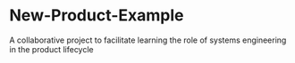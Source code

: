 # New-Product-Example
A collaborative project to facilitate learning the role of systems engineering in the product lifecycle

